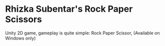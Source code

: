# Rhizka Subentar's Rock Paper Scissors
 Unity 2D game, gameplay is quite simple: Rock Paper Scissor, (Available on Windows only)
